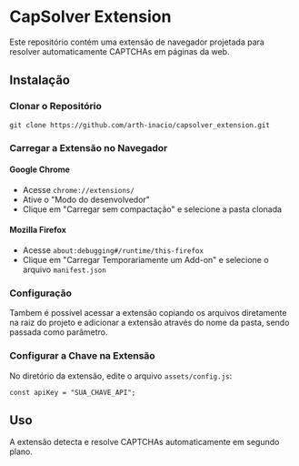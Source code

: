  <h1>CapSolver Extension</h1>
    <p>Este repositório contém uma extensão de navegador projetada para resolver automaticamente CAPTCHAs em páginas da web.</p>
    
  <h2>Instalação</h2>
  <h3>Clonar o Repositório</h3>
  <pre><code>git clone https://github.com/arth-inacio/capsolver_extension.git</code></pre>
  
  <h3>Carregar a Extensão no Navegador</h3>
  <h4>Google Chrome</h4>
  <ul>
      <li>Acesse <code>chrome://extensions/</code></li>
      <li>Ative o "Modo do desenvolvedor"</li>
      <li>Clique em "Carregar sem compactação" e selecione a pasta clonada</li>
  </ul>
  
  <h4>Mozilla Firefox</h4>
  <ul>
      <li>Acesse <code>about:debugging#/runtime/this-firefox</code></li>
      <li>Clique em "Carregar Temporariamente um Add-on" e selecione o arquivo <code>manifest.json</code></li>
  </ul>
  
  <h3>Configuração</h3>
  <p>Tambem é possível acessar a extensão copiando os arquivos diretamente na raiz do projeto e adicionar a extensão através do nome da pasta, sendo passada como parâmetro.</p>
  
  <h3>Configurar a Chave na Extensão</h3>
  <p>No diretório da extensão, edite o arquivo <code>assets/config.js</code>:</p>
  <pre><code>const apiKey = "SUA_CHAVE_API";</code></pre>
  
  <h2>Uso</h2>
  <p>A extensão detecta e resolve CAPTCHAs automaticamente em segundo plano.</p>
